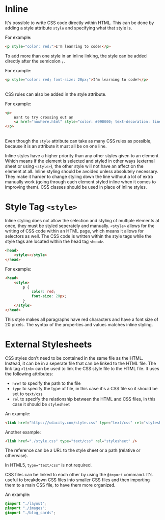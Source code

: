 # Inline

It's possible to write CSS code directly within HTML. This can be done by adding a style attribute `style` and specifying what that style is. 

For example:
```html
<p style="color: red;">I'm leanring to code!</p>
```

To add more than one style in an inline linking, the style can be added directly after the semicolon `;`.

For example:
```html
<p style="color: red; font-size: 20px;">I'm learning to code!</p>
```
\
CSS rules can also be added in the style attribute.

For example:
```html
<p>
    Want to try crossing out an 
    <a href="nowhere.html" style="color: #990000; text-decoration: line-through;">obselete link</a>
</p>
```

\
Even though the `style` attribute can take as many CSS rules as possible, because it is an attribute it must all be on one line.

Inline styles have a higher priority than any other styles given to an element. Which means if the element is selected and styled in other ways (external sheet or using `<style>`), the other style will not have an affect on the element at all. Inline styling should be avoided unless absolutely necessary. They make it harder to change styling down the line without a lot of extra manually work (going through each element styled inline when it comes to improving them). CSS classes should be used in place of inline styles.

# Style Tag `<style>`

Inline styling does not allow the selection and styling of multiple elements at once, they must be styled seperately and manually. `<style>` allows for the writing of CSS code within an HTML page, which means it allows for selectors as well. The CSS code is written within the style tags while the style tags are located within the head tag `<head>`.

```html
<head>
    <style></style>
</head>
```

For example:

```html
<head>
    <style>
        p {
            color: red;
            font-size: 20px;
        }
    </style>
</head>
```

This style makes all paragraphs have red characters and have a font size of 20 pixels. The syntax of the properties and values matches inline styling.

# External Stylesheets

CSS styles don't need to be contained in the same file as the HTML. Instead, it can be in a seperate file that can be linked to the HTML file. The link tag `<link>` can be used to link the CSS style file to the HTML file. It uses the following attributes:

* `href` to specify the path to the file
* `type` to specify the type of file, in this case it's a CSS file so it should be set to `text/css`
* `rel` to specify the relationship between the HTML and CSS files, in this case it should be `stylesheet`

An example:

```html
<link href="https://udacity.com/style.css" type="text/css" rel="stylesheet" />
```

Another example:

```html
<link href="./style.css" type="text/css" rel="stylesheet" />
```

The reference can be a URL to the style sheet or a path (relative or otherwise).

In HTML5, `type="text/css"` is not required.

CSS files can be linked to each other by using the `@import` command. It's useful to breakdown CSS files into smaller CSS files and then importing them to a main CSS file, to have them more organized.

An example:

```css
@import "./layout";
@import "./images";
@import "./blog_cards";
```